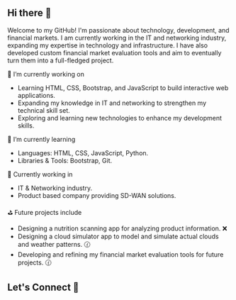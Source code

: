 ## Hi there 👋

Welcome to my GitHub! I'm passionate about technology, development, and financial markets. I am currently working in the IT and networking industry, expanding my expertise in technology and infrastructure.
I have also developed custom financial market evaluation tools and aim to eventually turn them into a full-fledged project.


🔭 I’m currently working on

- Learning HTML, CSS, Bootstrap, and JavaScript to build interactive web applications.
- Expanding my knowledge in IT and networking to strengthen my technical skill set.
- Exploring and learning new technologies to enhance my development skills.

  
🌱 I’m currently learning 

- Languages: HTML, CSS, JavaScript, Python.
- Libraries & Tools: Bootstrap, Git.

💼 Currently working in

- IT & Networking industry.
- Product based company providing SD-WAN solutions.

⛳ Future projects include

- Designing a nutrition scanning app for analyzing product information. ❌
- Designing a cloud simulator app to model and simulate actual clouds and weather patterns. 🕜
- Developing and refining my financial market evaluation tools for future projects. 🕜

## Let's Connect 💯




